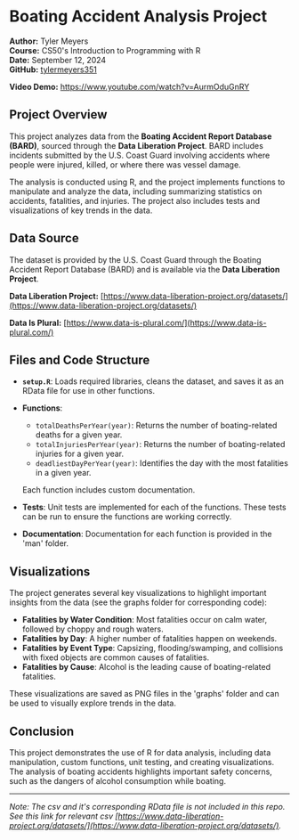 # Boating Accident Analysis Project

**Author:** Tyler Meyers  
**Course:** CS50's Introduction to Programming with R  
**Date:** September 12, 2024  
**GitHub:** [tylermeyers351](https://github.com/TylerMeyers351)

**Video Demo:** https://www.youtube.com/watch?v=AurmOduGnRY



## Project Overview

This project analyzes data from the **Boating Accident Report Database (BARD)**, sourced through the **Data Liberation Project**. BARD includes incidents submitted by the U.S. Coast Guard involving accidents where people were injured, killed, or where there was vessel damage.

The analysis is conducted using R, and the project implements functions to manipulate and analyze the data, including summarizing statistics on accidents, fatalities, and injuries. The project also includes tests and visualizations of key trends in the data.

## Data Source

The dataset is provided by the U.S. Coast Guard through the Boating Accident Report Database (BARD) and is available via the **Data Liberation Project**.

**Data Liberation Project:** [https://www.data-liberation-project.org/datasets/](https://www.data-liberation-project.org/datasets/)

**Data Is Plural:** [https://www.data-is-plural.com/](https://www.data-is-plural.com/)

## Files and Code Structure

- **`setup.R`**: Loads required libraries, cleans the dataset, and saves it as an RData file for use in other functions.
- **Functions**:
  - `totalDeathsPerYear(year)`: Returns the number of boating-related deaths for a given year.
  - `totalInjuriesPerYear(year)`: Returns the number of boating-related injuries for a given year.
  - `deadliestDayPerYear(year)`: Identifies the day with the most fatalities in a given year.
  
  Each function includes custom documentation.

- **Tests**: Unit tests are implemented for each of the functions. These tests can be run to ensure the functions are working correctly.
- **Documentation**: Documentation for each function is provided in the 'man' folder.

## Visualizations

The project generates several key visualizations to highlight important insights from the data (see the graphs folder for corresponding code):

- **Fatalities by Water Condition**: Most fatalities occur on calm water, followed by choppy and rough waters.
- **Fatalities by Day**: A higher number of fatalities happen on weekends.
- **Fatalities by Event Type**: Capsizing, flooding/swamping, and collisions with fixed objects are common causes of fatalities.
- **Fatalities by Cause**: Alcohol is the leading cause of boating-related fatalities.

These visualizations are saved as PNG files in the 'graphs' folder and can be used to visually explore trends in the data.

## Conclusion

This project demonstrates the use of R for data analysis, including data manipulation, custom functions, unit testing, and creating visualizations. The analysis of boating accidents highlights important safety concerns, such as the dangers of alcohol consumption while boating.

---

*Note: The csv and it's corresponding RData file is not included in this repo. See this link for relevant csv [https://www.data-liberation-project.org/datasets/](https://www.data-liberation-project.org/datasets/).*
